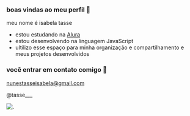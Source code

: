 ### boas vindas ao meu perfil 🌸

meu nome é isabela tasse

- estou estudando na [Alura](https://www.alura.com.br)
- estou desenvolvendo na linguagem JavaScript
- ultilizo esse espaço para minha organização e compartilhamento e meus projetos desenvolvidos

 ### você entrar em contato comigo 📧
 nunestasseisabela@gmail.com
  
 @tasse___


![.](https://media1.tenor.com/m/bNfEXoGlp5EAAAAC/jujutsu-kaisen-gojo.gif)
